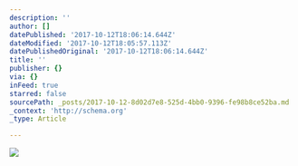 ```yaml
---
description: ''
author: []
datePublished: '2017-10-12T18:06:14.644Z'
dateModified: '2017-10-12T18:05:57.113Z'
datePublishedOriginal: '2017-10-12T18:06:14.644Z'
title: ''
publisher: {}
via: {}
inFeed: true
starred: false
sourcePath: _posts/2017-10-12-8d02d7e8-525d-4bb0-9396-fe98b8ce52ba.md
_context: 'http://schema.org'
_type: Article

---
```

![](https://the-grid-user-content.s3-us-west-2.amazonaws.com/9aa2c80c-33f4-4a0a-b3dd-ffd04d48f662.jpg)